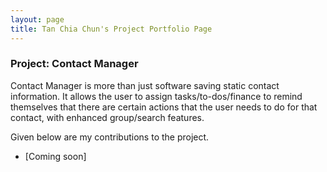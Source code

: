 ```yaml
---
layout: page
title: Tan Chia Chun's Project Portfolio Page
---
```


### Project: Contact Manager

Contact Manager is more than just software saving static contact information. It allows the user to assign tasks/to-dos/finance to remind themselves that there are certain actions that the user needs to do for that contact, with enhanced group/search features.

Given below are my contributions to the project.

* [Coming soon]

